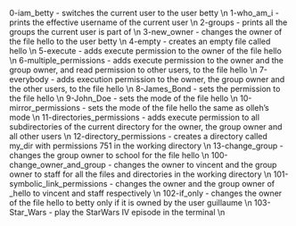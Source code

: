 0-iam_betty - switches the current user to the user betty \n
1-who_am_i - prints the effective username of the current user \n
2-groups - prints all the groups the current user is part of \n
3-new_owner - changes the owner of the file hello to the user betty \n
4-empty - creates an empty file called hello \n
5-execute - adds execute permission to the owner of the file hello \n
6-multiple_permissions - adds execute permission to the owner and the group owner, and read permission to other users, to the file hello \n
7-everybody - adds execution permission to the owner, the group owner and the other users, to the file hello \n
8-James_Bond - sets the permission to the file hello \n
9-John_Doe -  sets the mode of the file hello \n
10-mirror_permissions - sets the mode of the file hello the same as olleh’s mode \n
11-directories_permissions - adds execute permission to all subdirectories of the current directory for the owner, the group owner and all other users \n
12-directory_permissions - creates a directory called my_dir with permissions 751 in the working directory \n
13-change_group - changes the group owner to school for the file hello \n
100-change_owner_and_group - changes the owner to vincent and the group owner to staff for all the files and directories in the working directory \n
101-symbolic_link_permissions -  changes the owner and the group owner of _hello to vincent and staff respectively \n
102-if_only - changes the owner of the file hello to betty only if it is owned by the user guillaume \n
103-Star_Wars - play the StarWars IV episode in the terminal \n
